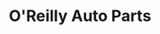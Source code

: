 ---
title: "O'Reilly Auto Parts"
url: /phoenix/oreilly-auto-parts-north-35th-avenue/
shop: Autoteile
---
